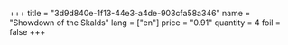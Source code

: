 +++
title = "3d9d840e-1f13-44e3-a4de-903cfa58a346"
name = "Showdown of the Skalds"
lang = ["en"]
price = "0.91"
quantity = 4
foil = false
+++
